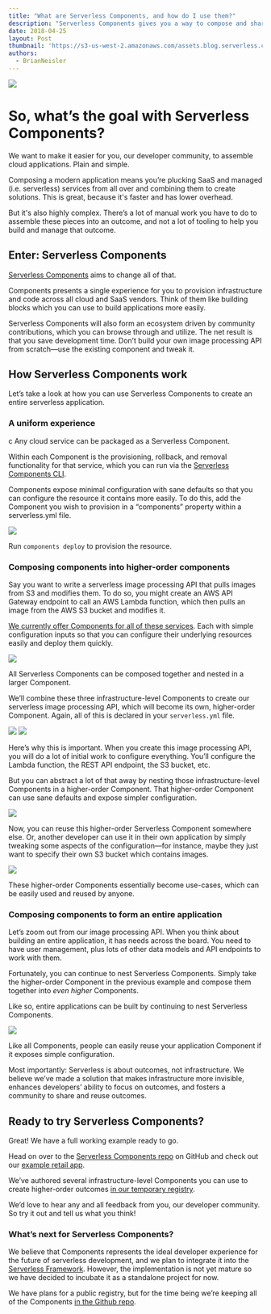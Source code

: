 ```yaml
---
title: "What are Serverless Components, and how do I use them?"
description: "Serverless Components gives you a way to compose and share parts of a cloud application. Serverless development just got even easier."
date: 2018-04-25
layout: Post
thumbnail: 'https://s3-us-west-2.amazonaws.com/assets.blog.serverless.com/Serverless_logo.png'
authors:
  - BrianNeisler
---
```


<image src="https://s3-us-west-2.amazonaws.com/assets.blog.serverless.com/components/serverless-components.gif">

# So, what’s the goal with Serverless Components?

We want to make it easier for you, our developer community, to assemble cloud applications. Plain and simple.

Composing a modern application means you’re plucking SaaS and managed (i.e. serverless) services from all over and combining them to create solutions. This is great, because it's faster and has lower overhead.

But it's also highly complex. There’s a lot of manual work you have to do to assemble these pieces into an outcome, and not a lot of tooling to help you build and manage that outcome.

## Enter: Serverless Components

[Serverless Components](https://github.com/serverless/components) aims to change all of that.

Components presents a single experience for you to provision infrastructure and code across all cloud and SaaS vendors. Think of them like building blocks which you can use to build applications more easily.

Serverless Components will also form an ecosystem driven by community contributions, which you can browse through and utilize. The net result is that you save development time. Don’t build your own image processing API from scratch—use the existing component and tweak it.

## How Serverless Components work

Let’s take a look at how you can use Serverless Components to create an entire serverless application.

### A uniform experience
c
Any cloud service can be packaged as a Serverless Component.

Within each Component is the provisioning, rollback, and removal functionality for that service, which you can run via the [Serverless Components CLI](https://github.com/serverless/components).

Components expose minimal configuration with sane defaults so that you can configure the resource it contains more easily.  To do this, add the Component you wish to provision in a “components” property within a serverless.yml file.

<image src="https://s3-us-west-2.amazonaws.com/assets.blog.serverless.com/components/serverless-components-s3-config.png">

Run `components deploy` to provision the resource.

### Composing components into higher-order components

Say you want to write a serverless image processing API that pulls images from S3 and modifies them. To do so, you might create an AWS API Gateway endpoint to call an AWS Lambda function, which then pulls an image from the AWS S3 bucket and modifies it.

[We currently offer Components for all of these services](https://github.com/serverless/components/tree/master/registry).  Each with simple configuration inputs so that you can configure their underlying resources easily and deploy them quickly.

<image src="https://s3-us-west-2.amazonaws.com/assets.blog.serverless.com/components/serverless-component-s3.png">

All Serverless Components can be composed together and nested in a larger Component.  

We’ll combine these three infrastructure-level Components to create our serverless image processing API, which will become its own, higher-order Component. Again, all of this is declared in your `serverless.yml` file.

<image src="https://s3-us-west-2.amazonaws.com/assets.blog.serverless.com/components/serverless-component-image-processor.png">

<image src="https://s3-us-west-2.amazonaws.com/assets.blog.serverless.com/components/serverless-components-nesting.png">

Here’s why this is important.  When you create this image processing API, you will do a lot of initial work to configure everything. You’ll configure the Lambda function, the REST API endpoint, the S3 bucket, etc.

But you can abstract a lot of that away by nesting those infrastructure-level Components in a higher-order Component.  That higher-order Component can use sane defaults and expose simpler configuration.

<image src="https://s3-us-west-2.amazonaws.com/assets.blog.serverless.com/components/serverless-components-combined.png">

Now, you can reuse this higher-order Serverless Component somewhere else. Or, another developer can use it in their own application by simply tweaking some aspects of the configuration—for instance, maybe they just want to specify their own S3 bucket which contains images.

<image src="https://s3-us-west-2.amazonaws.com/assets.blog.serverless.com/components/serverless-components-processor-consumer.png">

These higher-order Components essentially become use-cases, which can be easily used and reused by anyone.

### Composing components to form an entire application

Let’s zoom out from our image processing API. When you think about building an entire application, it has needs across the board. You need to have user management, plus lots of other data models and API endpoints to work with them.

Fortunately, you can continue to nest Serverless Components. Simply take the higher-order Component in the previous example and compose them together into *even higher* Components.

Like so, entire applications can be built by continuing to nest Serverless Components.

<image src="https://s3-us-west-2.amazonaws.com/assets.blog.serverless.com/components/serverless-components-photo-app-nesting.png">

Like all Components, people can easily reuse your application Component if it exposes simple configuration.

Most importantly: Serverless is about outcomes, not infrastructure. We believe we’ve made a solution that makes infrastructure more invisible, enhances developers’ ability to focus on outcomes, and fosters a community to share and reuse outcomes.

## Ready to try Serverless Components?

Great! We have a full working example ready to go.

Head on over to the [Serverless Components repo](https://github.com/serverless/components) on GitHub and check out our [example retail app](https://github.com/serverless/components/tree/master/examples/retail-app).

We’ve authored several infrastructure-level Components you can use to create higher-order outcomes [in our temporary registry](https://github.com/serverless/components/tree/master/registry).

We’d love to hear any and all feedback from you, our developer community. So try it out and tell us what you think!

### What’s next for Serverless Components?

We believe that Components represents the ideal developer experience for the future of serverless development, and we plan to integrate it into the [Serverless Framework](https://github.com/serverless/serverless). However, the implementation is not yet mature so we have decided to incubate it as a standalone project for now.

We have plans for a public registry, but for the time being we’re keeping all of the Components [in the Github repo](https://github.com/serverless/components/tree/master/registry).
